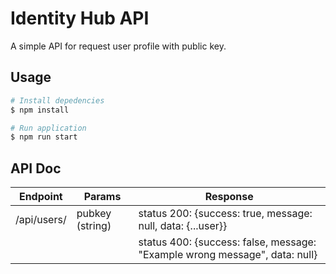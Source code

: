 # Identity Hub API

A simple API for request user profile with public key.

## Usage 

```bash
# Install depedencies
$ npm install

# Run application
$ npm run start
```

## API Doc

| Endpoint    | Params          | Response                                                                   |
|-------------|-----------------|----------------------------------------------------------------------------|
| /api/users/ | pubkey (string) | status 200: {success: true, message: null, data: {...user}}                |
|             |                 | status 400: {success: false, message: "Example wrong message", data: null} |